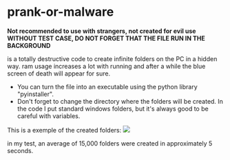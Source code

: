 # prank-or-malware
 **Not recommended to use with strangers, not created for evil use**
 **WITHOUT TEST CASE, DO NOT FORGET THAT THE FILE RUN IN THE BACKGROUND**
 
 
is a totally destructive code to create infinite folders on the PC in a hidden way. ram usage increases a lot with running and after a while the blue screen of death will appear for sure.

- You can turn the file into an executable using the python library "pyinstaller".
- Don't forget to change the directory where the folders will be created. In the code I put standard windows folders, but it's always good to be careful with variables.

This is a exemple of the created folders:
<img src="./result.png">

in my test, an average of 15,000 folders were created in approximately 5 seconds.
